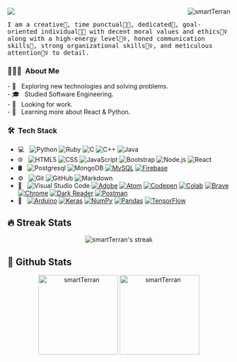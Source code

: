 <img src="https://camo.githubusercontent.com/82291b0fe831bfc6781e07fc5090cbd0a8b912bb8b8d4fec0696c881834f81ac/68747470733a2f2f70726f626f742e6d656469612f394575424971676170492e676966" width="1200" height="3">

<p align="left">
<img src="https://readme-typing-svg.herokuapp.com?color=1C71FA&width=700&lines=I+am+a+Full+Stack+Web+Developer%F0%9F%97%BF;Working+with+React%20|%20Node%20|%20Express%20|%20Python;DS%20|%20AI%20|%20ML%20Enthusiastic;Always%20learning%20new%20things">
<img src="https://komarev.com/ghpvc/?username=smartTerran&label=Profile%20Views&color=0e75b6&style=flat" align='right' alt="smartTerran" />
</p>
<samp>
I am a creative🎡, time punctual👩‍🎓, dedicated🎯, goal-oriented individual👩‍💻 with decent moral values and ethics🙇‍♀️ along with a high-energy level🤹‍♀️, honed communication skills👐, strong organizational skills👮‍♀️, and meticulous attention🕵️‍♀️ to detail.
</samp>

<h3> 👨🏾‍💻 &nbsp;About Me </h3>
- 🤔 &nbsp; Exploring new technologies and solving problems.<br>
- 🎓 &nbsp; Studied Software Engineering.<br>
- 💼 &nbsp; Looking for work.<br>
- 🌱 &nbsp; Learning more about React & Python.
<h3> 🛠 &nbsp;Tech Stack</h3>

- 💻 &nbsp;
  ![Python](https://img.shields.io/badge/-Python-333333?style=flat&logo=python)
  ![Ruby](https://img.shields.io/badge/-Ruby-333333?style=flat&logo=ruby)
  ![C](https://img.shields.io/badge/-C-333333?style=flat&logo=c)
  ![C++](https://img.shields.io/badge/-C++-333333?style=flat&logo=c++)
  ![Java](https://img.shields.io/badge/-Java-333333?style=flat&logo=java)
- 🌐 &nbsp;
  ![HTML5](https://img.shields.io/badge/-HTML5-333333?style=flat&logo=HTML5)
  ![CSS](https://img.shields.io/badge/-CSS-333333?style=flat&logo=CSS3&logoColor=1572B6)
  ![JavaScript](https://img.shields.io/badge/-JavaScript-333333?style=flat&logo=javascript)
  ![Bootstrap](https://img.shields.io/badge/-Bootstrap-333333?style=flat&logo=bootstrap&logoColor=563D7C)
  ![Node.js](https://img.shields.io/badge/-Node.js-333333?style=flat&logo=node.js)
  ![React](https://img.shields.io/badge/-React-333333?style=flat&logo=react)
- 🛢 &nbsp;
  ![Postgresql](https://img.shields.io/badge/-Postgresql-333333?style=flat&logo=postgresql)
  ![MongoDB](https://img.shields.io/badge/-MongoDB-333333?style=flat&logo=mongodb)
  <a href="#"><img alt="MySQL" src="https://img.shields.io/badge/MySQL-%2300f.svg?logo=mysql&logoColor=white"></a>
  <a href="#"><img alt="Firebase" src ="https://img.shields.io/badge/Firebase-%23316192.svg?logo=firebase&logoColor=white"></a>
- ⚙️ &nbsp;
  ![Git](https://img.shields.io/badge/-Git-333333?style=flat&logo=git)
  ![GitHub](https://img.shields.io/badge/-GitHub-333333?style=flat&logo=github)
  ![Markdown](https://img.shields.io/badge/-Markdown-333333?style=flat&logo=markdown)
- 🔧 &nbsp;
  ![Visual Studio Code](https://img.shields.io/badge/-Visual%20Studio%20Code-333333?style=flat&logo=visual-studio-code&logoColor=007ACC)
  <a href="#"><img alt="Adobe" src="https://img.shields.io/badge/Adobe%20-%23FF0000.svg?logo=adobe&logoColor=white"></a>
  <a href="#"><img alt="Atom" src="https://img.shields.io/badge/Atom-3DDC84?logo=atom&logoColor=white"></a>
  <a href="#"><img alt="Codepen" src="https://img.shields.io/badge/Codepen-000000.svg?logo=codepen&logoColor=white"></a>
  <a href="#"><img alt="Colab" src="https://img.shields.io/badge/Colab-00b56a.svg?logo=google-colab&logoColor=white"></a>
  <a href="#"><img alt="Brave" src="https://img.shields.io/badge/-Brave-FB542B?logo=brave&logoColor=white"></a>
  <a href="#"><img alt="Chrome" src="https://img.shields.io/badge/Chrome-3DDC84?logo=google-chrome&logoColor=white"></a>
  <a href="#"><img alt="Dark Reader" src="https://img.shields.io/badge/-Dark%20Reader-141E24?logo=dark-reader&logoColor=white"></a>
  <a href="#"><img alt="Postman" src="https://img.shields.io/badge/Postman-FF6C37?logo=postman&logoColor=white"></a>
- 🧰 &nbsp;
  <a href="#"><img alt="Arduino" src="https://img.shields.io/badge/-Arduino-00979D?logo=Arduino&logoColor=white"></a>
  <a href="#"><img alt="Keras" src="https://img.shields.io/badge/Keras%20-%23D00000.svg?logo=Keras&logoColor=white"></a>
  <a href="#"><img alt="NumPy" src="https://img.shields.io/badge/Numpy%20-%23013243.svg?logo=numpy&logoColor=white"></a>
  <a href="#"><img alt="Pandas" src="https://img.shields.io/badge/Pandas%20-%23150458.svg?logo=pandas&logoColor=white"></a>
  <a href="#"><img alt="TensorFlow" src="https://img.shields.io/badge/TensorFlow%20-%23FF6F00.svg?logo=TensorFlow&logoColor=white"></a>

## 🔥 Streak Stats
<p align="center">
  <img title="🔥 Get streak stats" alt="smartTerran's streak" src="https://github-readme-streak-stats.herokuapp.com/?user=smartTerran&theme=radical&hide_border=true"/>
</p>

## 🎯 Github Stats
<p align="center">
  <img height="180em" src="https://github-readme-stats-p1rh.vercel.app/api?username=smartTerran&hide_border=true&show_icons=true&count_private=true&theme=radical&bg_color=0D1117" alt="smartTerran"/>
  <img height="180em" src="https://github-readme-stats-p1rh.vercel.app/api/top-langs?username=smartTerran&show_icons=true&locale=en&layout=compact&hide_border=true&theme=radical&bg_color=0D1117" alt="smartTerran" />
</p>

<img src="https://camo.githubusercontent.com/82291b0fe831bfc6781e07fc5090cbd0a8b912bb8b8d4fec0696c881834f81ac/68747470733a2f2f70726f626f742e6d656469612f394575424971676170492e676966" width="1200" height="3">

<!-- ## 📌 Pinned Repositories

<a href="https://github.com/smartTerran/bitcoin-wallet">
  <img align="center" src="https://github-readme-stats.vercel.app/api/pin/?username=smartTerran&repo=bitcoin-wallet&theme=radical" />
</a>

<a href="https://github.com/smartTerran/ChainReactApp">
  <img align="center" src="https://github-readme-stats.vercel.app/api/pin/?username=smartTerran&repo=ChainReactApp&theme=radical" />
</a>

<br>
<br>

<a href="https://github.com/syedsimanta03/instagram-clone">
  <img align="center" src="https://github-readme-stats.vercel.app/api/pin/?username=smartTerran&repo=instagram-clone&theme=radical" />
</a>
<a href="https://github.com/syedsimanta03/gatsby-shopify">
  <img align="center" src="https://github-readme-stats.vercel.app/api/pin/?username=smartTerran&repo=gatsby-shopify&theme=radical" />
</a> -->
